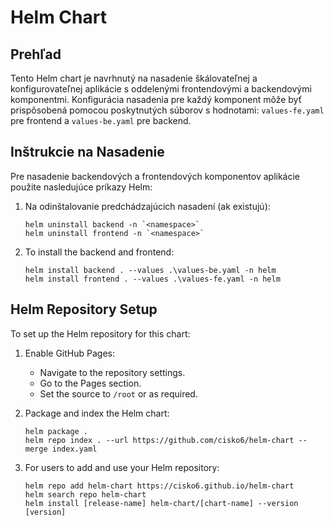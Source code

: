 # Helm Chart

## Prehľad
Tento Helm chart je navrhnutý na nasadenie škálovateľnej a konfigurovateľnej aplikácie s oddelenými frontendovými a backendovými komponentmi. Konfigurácia nasadenia pre každý komponent môže byť prispôsobená pomocou poskytnutých súborov s hodnotami: `values-fe.yaml` pre frontend a `values-be.yaml` pre backend.

## Inštrukcie na Nasadenie

Pre nasadenie backendových a frontendových komponentov aplikácie použite nasledujúce príkazy Helm:

1. Na odinštalovanie predchádzajúcich nasadení (ak existujú):
   ```
   helm uninstall backend -n `<namespace>`
   helm uninstall frontend -n `<namespace>`
   ```

2. To install the backend and frontend:
   ```
   helm install backend . --values .\values-be.yaml -n helm
   helm install frontend . --values .\values-fe.yaml -n helm
   ```

## Helm Repository Setup

To set up the Helm repository for this chart:

1. Enable GitHub Pages:
   - Navigate to the repository settings.
   - Go to the Pages section.
   - Set the source to `/root` or as required.

2. Package and index the Helm chart:
   ```
   helm package .
   helm repo index . --url https://github.com/cisko6/helm-chart --merge index.yaml
   ```

3. For users to add and use your Helm repository:
   ```
   helm repo add helm-chart https://cisko6.github.io/helm-chart
   helm search repo helm-chart
   helm install [release-name] helm-chart/[chart-name] --version [version]
   ```